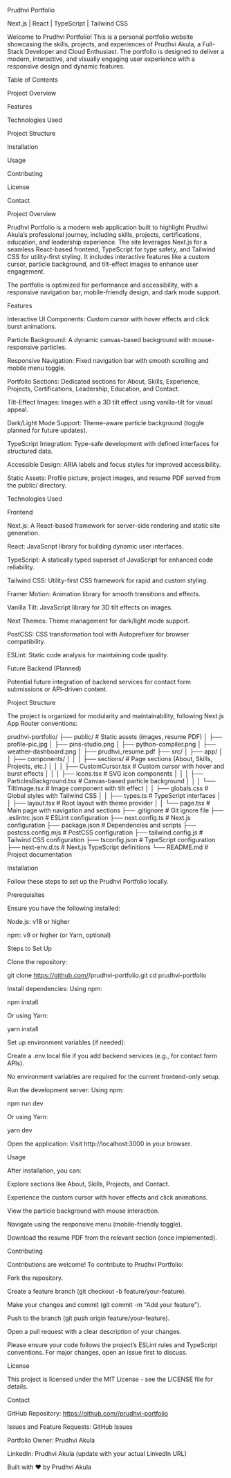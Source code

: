 Prudhvi Portfolio

Next.js | React | TypeScript | Tailwind CSS

Welcome to Prudhvi Portfolio! This is a personal portfolio website showcasing the skills, projects, and experiences of Prudhvi Akula, a Full-Stack Developer and Cloud Enthusiast. The portfolio is designed to deliver a modern, interactive, and visually engaging user experience with a responsive design and dynamic features.

Table of Contents





Project Overview



Features



Technologies Used



Project Structure



Installation



Usage



Contributing



License



Contact

Project Overview

Prudhvi Portfolio is a modern web application built to highlight Prudhvi Akula’s professional journey, including skills, projects, certifications, education, and leadership experience. The site leverages Next.js for a seamless React-based frontend, TypeScript for type safety, and Tailwind CSS for utility-first styling. It includes interactive features like a custom cursor, particle background, and tilt-effect images to enhance user engagement.

The portfolio is optimized for performance and accessibility, with a responsive navigation bar, mobile-friendly design, and dark mode support.

Features





Interactive UI Components: Custom cursor with hover effects and click burst animations.



Particle Background: A dynamic canvas-based background with mouse-responsive particles.



Responsive Navigation: Fixed navigation bar with smooth scrolling and mobile menu toggle.



Portfolio Sections: Dedicated sections for About, Skills, Experience, Projects, Certifications, Leadership, Education, and Contact.



Tilt-Effect Images: Images with a 3D tilt effect using vanilla-tilt for visual appeal.



Dark/Light Mode Support: Theme-aware particle background (toggle planned for future updates).



TypeScript Integration: Type-safe development with defined interfaces for structured data.



Accessible Design: ARIA labels and focus styles for improved accessibility.



Static Assets: Profile picture, project images, and resume PDF served from the public/ directory.

Technologies Used

Frontend





Next.js: A React-based framework for server-side rendering and static site generation.



React: JavaScript library for building dynamic user interfaces.



TypeScript: A statically typed superset of JavaScript for enhanced code reliability.



Tailwind CSS: Utility-first CSS framework for rapid and custom styling.



Framer Motion: Animation library for smooth transitions and effects.



Vanilla Tilt: JavaScript library for 3D tilt effects on images.



Next Themes: Theme management for dark/light mode support.



PostCSS: CSS transformation tool with Autoprefixer for browser compatibility.



ESLint: Static code analysis for maintaining code quality.

Future Backend (Planned)





Potential future integration of backend services for contact form submissions or API-driven content.

Project Structure

The project is organized for modularity and maintainability, following Next.js App Router conventions:

prudhvi-portfolio/
├── public/                       # Static assets (images, resume PDF)
│   ├── profile-pic.jpg
│   ├── pins-studio.png
│   ├── python-compiler.png
│   ├── weather-dashboard.png
│   ├── prudhvi_resume.pdf
├── src/
│   ├── app/
│   │   ├── components/
│   │   │   ├── sections/         # Page sections (About, Skills, Projects, etc.)
│   │   │   ├── CustomCursor.tsx  # Custom cursor with hover and burst effects
│   │   │   ├── Icons.tsx         # SVG icon components
│   │   │   ├── ParticlesBackground.tsx  # Canvas-based particle background
│   │   │   └── TiltImage.tsx     # Image component with tilt effect
│   │   ├── globals.css           # Global styles with Tailwind CSS
│   │   ├── types.ts              # TypeScript interfaces
│   │   ├── layout.tsx            # Root layout with theme provider
│   │   └── page.tsx              # Main page with navigation and sections
├── .gitignore                    # Git ignore file
├── .eslintrc.json                # ESLint configuration
├── next.config.ts                # Next.js configuration
├── package.json                  # Dependencies and scripts
├── postcss.config.mjs            # PostCSS configuration
├── tailwind.config.js            # Tailwind CSS configuration
├── tsconfig.json                 # TypeScript configuration
├── next-env.d.ts                 # Next.js TypeScript definitions
└── README.md                     # Project documentation

Installation

Follow these steps to set up the Prudhvi Portfolio locally.

Prerequisites

Ensure you have the following installed:





Node.js: v18 or higher



npm: v9 or higher (or Yarn, optional)

Steps to Set Up





Clone the repository:

git clone https://github.com/<your-username>/prudhvi-portfolio.git
cd prudhvi-portfolio



Install dependencies: Using npm:

npm install

Or using Yarn:

yarn install



Set up environment variables (if needed):





Create a .env.local file if you add backend services (e.g., for contact form APIs).



No environment variables are required for the current frontend-only setup.



Run the development server: Using npm:

npm run dev

Or using Yarn:

yarn dev



Open the application: Visit http://localhost:3000 in your browser.

Usage

After installation, you can:





Explore sections like About, Skills, Projects, and Contact.



Experience the custom cursor with hover effects and click animations.



View the particle background with mouse interaction.



Navigate using the responsive menu (mobile-friendly toggle).



Download the resume PDF from the relevant section (once implemented).

Contributing

Contributions are welcome! To contribute to Prudhvi Portfolio:





Fork the repository.



Create a feature branch (git checkout -b feature/your-feature).



Make your changes and commit (git commit -m "Add your feature").



Push to the branch (git push origin feature/your-feature).



Open a pull request with a clear description of your changes.

Please ensure your code follows the project’s ESLint rules and TypeScript conventions. For major changes, open an issue first to discuss.

License

This project is licensed under the MIT License - see the LICENSE file for details.

Contact





GitHub Repository: https://github.com//prudhvi-portfolio



Issues and Feature Requests: GitHub Issues



Portfolio Owner: Prudhvi Akula



LinkedIn: Prudhvi Akula (update with your actual LinkedIn URL)

Built with ❤️ by Prudhvi Akula

